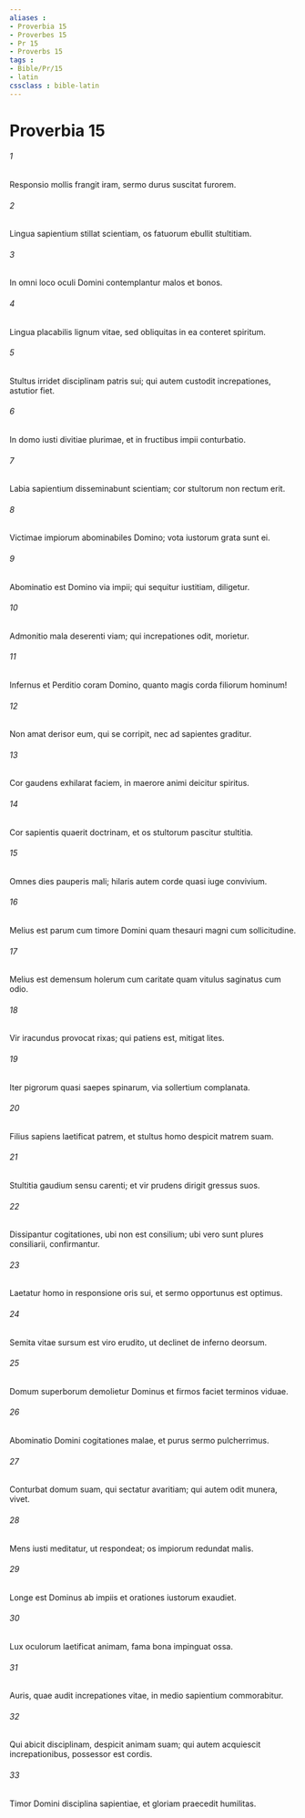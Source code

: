 ```yaml
---
aliases : 
- Proverbia 15
- Proverbes 15
- Pr 15
- Proverbs 15
tags : 
- Bible/Pr/15
- latin
cssclass : bible-latin
---
```


# Proverbia 15

###### 1
Responsio mollis frangit iram, sermo durus suscitat furorem.
###### 2
Lingua sapientium stillat scientiam, os fatuorum ebullit stultitiam.
###### 3
In omni loco oculi Domini contemplantur malos et bonos.
###### 4
Lingua placabilis lignum vitae, sed obliquitas in ea conteret spiritum.
###### 5
Stultus irridet disciplinam patris sui; qui autem custodit increpationes, astutior fiet.
###### 6
In domo iusti divitiae plurimae, et in fructibus impii conturbatio.
###### 7
Labia sapientium disseminabunt scientiam; cor stultorum non rectum erit.
###### 8
Victimae impiorum abominabiles Domino; vota iustorum grata sunt ei.
###### 9
Abominatio est Domino via impii; qui sequitur iustitiam, diligetur.
###### 10
Admonitio mala deserenti viam; qui increpationes odit, morietur.
###### 11
Infernus et Perditio coram Domino, quanto magis corda filiorum hominum!
###### 12
Non amat derisor eum, qui se corripit, nec ad sapientes graditur.
###### 13
Cor gaudens exhilarat faciem, in maerore animi deicitur spiritus.
###### 14
Cor sapientis quaerit doctrinam, et os stultorum pascitur stultitia.
###### 15
Omnes dies pauperis mali; hilaris autem corde quasi iuge convivium.
###### 16
Melius est parum cum timore Domini quam thesauri magni cum sollicitudine.
###### 17
Melius est demensum holerum cum caritate quam vitulus saginatus cum odio.
###### 18
Vir iracundus provocat rixas; qui patiens est, mitigat lites.
###### 19
Iter pigrorum quasi saepes spinarum, via sollertium complanata.
###### 20
Filius sapiens laetificat patrem, et stultus homo despicit matrem suam.
###### 21
Stultitia gaudium sensu carenti; et vir prudens dirigit gressus suos.
###### 22
Dissipantur cogitationes, ubi non est consilium; ubi vero sunt plures consiliarii, confirmantur.
###### 23
Laetatur homo in responsione oris sui, et sermo opportunus est optimus.
###### 24
Semita vitae sursum est viro erudito, ut declinet de inferno deorsum.
###### 25
Domum superborum demolietur Dominus et firmos faciet terminos viduae.
###### 26
Abominatio Domini cogitationes malae, et purus sermo pulcherrimus.
###### 27
Conturbat domum suam, qui sectatur avaritiam; qui autem odit munera, vivet.
###### 28
Mens iusti meditatur, ut respondeat; os impiorum redundat malis.
###### 29
Longe est Dominus ab impiis et orationes iustorum exaudiet.
###### 30
Lux oculorum laetificat animam, fama bona impinguat ossa.
###### 31
Auris, quae audit increpationes vitae, in medio sapientium commorabitur.
###### 32
Qui abicit disciplinam, despicit animam suam; qui autem acquiescit increpationibus, possessor est cordis.
###### 33
Timor Domini disciplina sapientiae, et gloriam praecedit humilitas.
